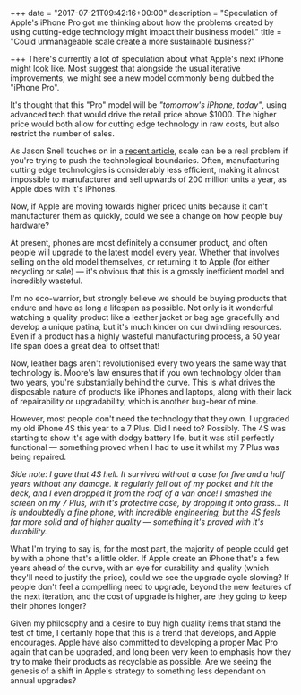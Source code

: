 +++
date = "2017-07-21T09:42:16+00:00"
description = "Speculation of Apple's iPhone Pro got me thinking about how the problems created by using cutting-edge technology might impact their business model."
title = "Could unmanageable scale create a more sustainable business?"

+++
There's currently a lot of speculation about what Apple's next iPhone might look like. Most suggest that alongside the usual iterative improvements, we might see a new model commonly being dubbed the "iPhone Pro".

It's thought that this "Pro" model will be _"tomorrow's iPhone, today"_, using advanced tech that would drive the retail price above $1000. The higher price would both allow for cutting edge technology in raw costs, but also restrict the number of sales.

As Jason Snell touches on in a [recent article](http://www.macworld.com/article/3207552/iphone-ipad/apples-risky-balancing-act-with-the-next-iphone.html), scale can be a real problem if you're trying to push the technological boundaries. Often, manufacturing cutting edge technologies is considerably less efficient, making it almost impossible to manufacturer and sell upwards of 200 million units a year, as Apple does with it's iPhones.

Now, if Apple are moving towards higher priced units because it can't manufacturer them as quickly, could we see a change on how people buy hardware?

At present, phones are most definitely a consumer product, and often people will upgrade to the latest model every year. Whether that involves selling on the old model themselves, or returning it to Apple (for either recycling or sale) — it's obvious that this is a grossly inefficient model and incredibly wasteful.

I'm no eco-warrior, but strongly believe we should be buying products that endure and have as long a lifespan as possible. Not only is it wonderful watching a quality product like a leather jacket or bag age gracefully and develop a unique patina, but it's much kinder on our dwindling resources. Even if a product has a highly wasteful manufacturing process, a 50 year life span does a great deal to offset that!

Now, leather bags aren't revolutionised every two years the same way that technology is. Moore's law ensures that if you own technology older than two years, you're substantially behind the curve. This is what drives the disposable nature of products like iPhones and laptops, along with their lack of repairability or upgradability, which is another bug-bear of mine.

However, most people don't need the technology that they own. I upgraded my old iPhone 4S this year to a 7 Plus. Did I need to? Possibly. The 4S was starting to show it's age with dodgy battery life, but it was still perfectly functional — something proved when I had to use it whilst my 7 Plus was being repaired.

_*Side note:* I gave that 4S hell. It survived without a case for five and a half years without any damage. It regularly fell out of my pocket and hit the deck, and I even dropped it from the roof of a van once! I smashed the screen on my 7 Plus, with it's protective case, by dropping it onto grass... It is undoubtedly a fine phone, with incredible engineering, but the 4S feels far more solid and of higher quality — something it's proved with it's durability._

What I'm trying to say is, for the most part, the majority of people could get by with a phone that's a little older. If Apple create an iPhone that's a few years ahead of the curve, with an eye for durability and quality (which they'll need to justify the price), could we see the upgrade cycle slowing? If people don't feel a compelling need to upgrade, beyond the new features of the next iteration, and the cost of upgrade is higher, are they going to keep their phones longer?

Given my philosophy and a desire to buy high quality items that stand the test of time, I certainly hope that this is a trend that develops, and Apple encourages. Apple have also committed to developing a proper Mac Pro again that can be upgraded, and long been very keen to emphasis how they try to make their products as recyclable as possible. Are we seeing the genesis of a shift in Apple's strategy to something less dependant on annual upgrades?
